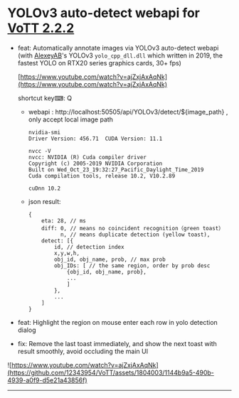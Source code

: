 ﻿# YOLOv3 auto-detect webapi for [VoTT 2.2.2](https://github.com/12343954/VoTT)

- feat: Automatically annotate images via YOLOv3 auto-detect webapi (with [AlexeyAB](https://github.com/AlexeyAB/darknet)'s YOLOv3 `yolo_cpp_dll.dll` which written in 2019, the fastest YOLO on RTX20 series graphics cards, 30+ fps)

    [https://www.youtube.com/watch?v=ajZxjAxAqNk](https://www.youtube.com/watch?v=ajZxjAxAqNk)

    shortcut key⌨: Q

    - webapi : http://localhost:50505/api/YOLOv3/detect/${image_path} , only accept local image path

        ```
        nvidia-smi
        Driver Version: 456.71  CUDA Version: 11.1

        nvcc -V
        nvcc: NVIDIA (R) Cuda compiler driver
        Copyright (c) 2005-2019 NVIDIA Corporation
        Built on Wed_Oct_23_19:32:27_Pacific_Daylight_Time_2019
        Cuda compilation tools, release 10.2, V10.2.89

        cuDnn 10.2
        ```

    - json result:
        ```
        {
            eta: 28, // ms
            diff: 0, // means no coincident recognition（green toast）
                  n, // means duplicate detection (yellow toast),
            detect: [{
                id, // detection index
                x,y,w,h,
                obj_id, obj_name, prob, // max prob
                obj_IDs: [ // the same region, order by prob desc
                    {obj_id, obj_name, prob},
                    ...
                    ]
                },
                ...
            ]
        }
        ```
- feat: Highlight the region on mouse enter each row in yolo detection dialog
- fix: Remove the last toast immediately, and show the next toast with result smoothly, avoid occluding the main UI

![https://www.youtube.com/watch?v=ajZxjAxAqNk](https://github.com/12343954/VoTT/assets/1804003/1144b9a5-490b-4939-a0f9-d5e21a43856f)


<hr />